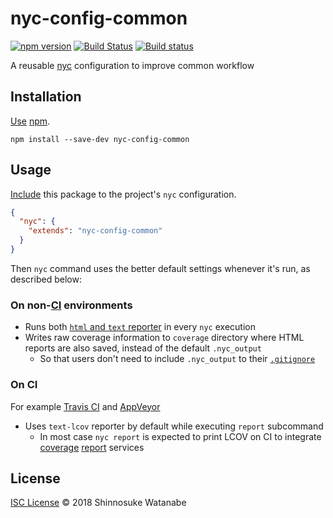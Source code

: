 # nyc-config-common

[![npm version](https://img.shields.io/npm/v/nyc-config-common.svg)](https://www.npmjs.com/package/nyc-config-common)
[![Build Status](https://travis-ci.com/shinnn/nyc-config-common.svg?branch=master)](https://travis-ci.com/shinnn/nyc-config-common)
[![Build status](https://ci.appveyor.com/api/projects/status/9q96d807gopjongc/branch/master?svg=true)](https://ci.appveyor.com/project/ShinnosukeWatanabe/nyc-config-common/branch/master)

A reusable [nyc](https://github.com/istanbuljs/nyc) configuration to improve common workflow

## Installation

[Use](https://docs.npmjs.com/cli/install) [npm](https://docs.npmjs.com/getting-started/what-is-npm).

```
npm install --save-dev nyc-config-common
```

## Usage

[Include](https://github.com/istanbuljs/nyc#publish-and-reuse-your-nyc-configuration) this package to the project's `nyc` configuration.

```json
{
  "nyc": {
    "extends": "nyc-config-common"
  }
}
```

Then `nyc` command uses the better default settings whenever it's run, as described below:

### On non-[CI](https://www.martinfowler.com/articles/continuousIntegration.html) environments

* Runs both [`html` and `text` reporter](https://github.com/istanbuljs/nyc#running-reports) in every `nyc` execution
* Writes raw coverage information to `coverage` directory where HTML reports are also saved, instead of the default `.nyc_output`
  * So that users don't need to include `.nyc_output` to their [`.gitignore`](https://git-scm.com/docs/gitignore)

### On CI

For example [Travis CI](https://docs.travis-ci.com/user/getting-started) and [AppVeyor](https://www.appveyor.com/)

* Uses `text-lcov` reporter by default while executing `report` subcommand
  * In most case `nyc report` is expected to print LCOV on CI to integrate [coverage](https://coveralls.io/) [report](https://codecov.io/) services

## License

[ISC License](./LICENSE) © 2018 Shinnosuke Watanabe
